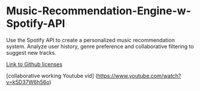 # Music-Recommendation-Engine-w-Spotify-API
Use the Spotify API to create a personalized music recommendation system. Analyze user history, genre preference and collaborative filtering to suggest new tracks.

[Link to Github licenses](https://choosealicense.com/licenses/)

[collaborative working Youtube vid] (https://www.youtube.com/watch?v=k5D37W6h56o)


